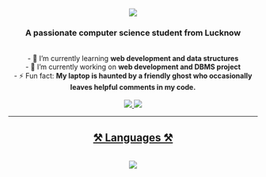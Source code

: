 <h1 align="center">
  <img src="https://readme-typing-svg.herokuapp.com?font=Righteous&size=35&center=true&vCenter=true&width=500&height=70&duration=4000&lines=Hi+There!👋;+I'm+Priyanshu+Tiwari!" />
</h1>
<h3 align="center">A passionate computer science student from Lucknow</h3>
<br/>
<div align="center">
  - 🌱 I’m currently learning <b>web development and data structures</b><br/>
  - 🔭 I’m currently working on <b>web development and DBMS project</b><br/>
  - ⚡ Fun fact: <b>My laptop is haunted by a friendly ghost who occasionally leaves helpful comments in my code.</b><br/>
</div>

<br/>
<div align="center">
  <a href="mailto:priyanshutiwari2811@gmail.com">
    <img src="https://img.shields.io/badge/Gmail-333333?style=for-the-badge&logo=gmail&logoColor=red" target="_blank"/>
  </a>
  <a href="https://www.linkedin.com/in/priyanshu-tiwari-3b3b0524a" target="_blank">
    <img src="https://img.shields.io/badge/LinkedIn-0077B5?style=for-the-badge&logo=linkedin&logoColor=white" target="_blank"/>
</div> 

<hr/>
<h2 align="center">⚒ Languages ⚒</h2>
<br/>
<div align="center">
  <a href="https://skillicons.dev">
    <img src="https://skillicons.dev/icons?i=cpp,java,python,javascript,html,css,mysql"/>
  </a>
</div>
